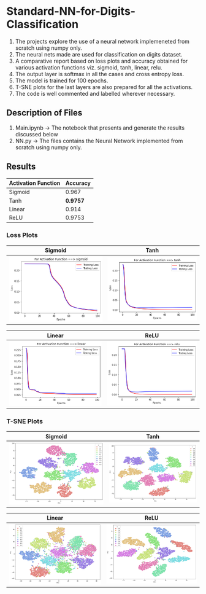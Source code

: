 # Standard-NN-for-Digits-Classification
1. The projects explore the use of a neural network implemeneted from scratch using numpy only.
2. The neural nets made are used for classification on digits dataset.
3. A comparative report based on loss plots and accuracy obtained for various activation functions viz. sigmoid, tanh, linear, relu.
4. The output layer is softmax in all the cases and cross entropy loss.
5. The model is trained for 100 epochs.
5. T-SNE plots for the last layers are also prepared for all the activations.
6. The code is well commented and labelled wherever necessary.

## Description of Files
1. Main.ipynb &#8594; The notebook that presents and generate the results discussed below
2. NN.py &#8594; The files contains the Neural Network implemented from scratch using numpy only.

## Results
|Activation Function|Accuracy|
|-----------------|------------|
|Sigmoid|0.967|
|Tanh|**0.9757**|
|Linear|0.914|
|ReLU|0.9753|

### Loss Plots

Sigmoid|Tanh|
:-------:|:---:|
![](plots/loss_sig.png)|![](plots/loss_tanh.png)|

Linear| ReLU|
:-------:|:---:|
![](plots/loss_linear.png)|![](plots/loss_relu.png)|

### T-SNE Plots

Sigmoid|Tanh|
:-------:|:---:|
![](plots/tsne_sig.png)|![](plots/tsne_tanh.png)|

Linear| ReLU|
:-------:|:---:|
![](plots/tsne_linear.png)|![](plots/tsne_relu.png)|
